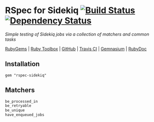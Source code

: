 # RSpec for Sidekiq [![Build Status][travis_ci_build_status]][travis_ci][![Dependency Status][gemnasium_dependency_status]][gemnasium]
*Simple testing of Sidekiq jobs via a collection of matchers and common tasks*

[RubyGems][ruby_gems] | [Ruby Toolbox][ruby_toolbox] | [GitHub][github] | [Travis CI][travis_ci] | [Gemnasium][gemnasium] | [RubyDoc][ruby_doc]

## Installation
```
gem "rspec-sidekiq"
```

## Matchers
```ruby
be_processed_in
be_retryable
be_unique
have_enqueued_jobs
```

[ruby_gems]: http://rubygems.org/gems/rspec-sidekiq
[ruby_toolbox]: http://www.ruby-toolbox.com/projects/rspec-sidekiq
[github]: http://github.com/philostler/rspec-sidekiq
[travis_ci]: http://travis-ci.org/philostler/rspec-sidekiq
[travis_ci_build_status]: https://secure.travis-ci.org/philostler/rspec-sidekiq.png
[gemnasium]: https://gemnasium.com/philostler/rspec-sidekiq
[gemnasium_dependency_status]: https://gemnasium.com/philostler/rspec-sidekiq.png
[ruby_doc]: http://rubydoc.info/github/philostler/rspec-sidekiq/master/frames